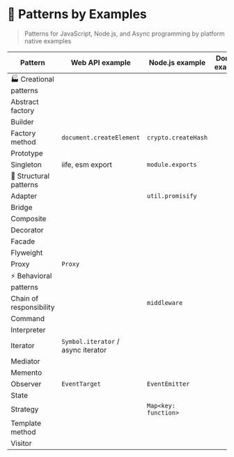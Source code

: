# 🧩 Patterns by Examples

> Patterns for JavaScript, Node.js, and Async programming by platform native examples

| Pattern                  | Web API example         | Node.js example    | Domain example    |
| ------------------------ | ----------------------- | ------------------ | ----------------- |
| 🏭 Creational patterns   | | | |
| Abstract factory         | | | |
| Builder                  | | | |
| Factory method           | `document.createElement`  | `crypto.createHash` | |
| Prototype                | | | |
| Singleton                | iife, esm export | `module.exports` | |
| 🤝 Structural patterns   | | | |
| Adapter                  | | `util.promisify` | |
| Bridge                   | | | |
| Composite                | | | |
| Decorator                | | | |
| Facade                   | | | |
| Flyweight                | | | |
| Proxy                    | `Proxy` | | |
| ⚡ Behavioral patterns   | | | |
| Chain of responsibility  | | `middleware` | |
| Command                  | | | |
| Interpreter              | | | |
| Iterator                 | `Symbol.iterator` / async iterator | | |
| Mediator                 | | | |
| Memento                  | | | |
| Observer                 | `EventTarget` | `EventEmitter` | |
| State                    | | | |
| Strategy                 | | `Map<key: function>` | |
| Template method          | | | |
| Visitor                  | | | |
